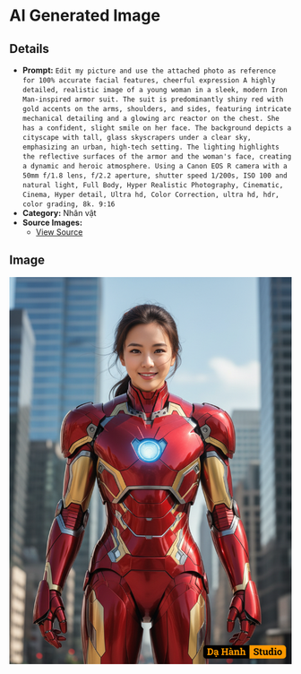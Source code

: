 # AI Generated Image

## Details
- **Prompt:** `Edit my picture and use the attached photo as reference for 100% accurate facial features, cheerful expression A highly detailed, realistic image of a young woman in a sleek, modern Iron Man-inspired armor suit. The suit is predominantly shiny red with gold accents on the arms, shoulders, and sides, featuring intricate mechanical detailing and a glowing arc reactor on the chest. She has a confident, slight smile on her face. The background depicts a cityscape with tall, glass skyscrapers under a clear sky, emphasizing an urban, high-tech setting. The lighting highlights the reflective surfaces of the armor and the woman's face, creating a dynamic and heroic atmosphere. Using a Canon EOS R camera with a 50mm f/1.8 lens, f/2.2 aperture, shutter speed 1/200s, ISO 100 and natural light, Full Body, Hyper Realistic Photography, Cinematic, Cinema, Hyper detail, Ultra hd, Color Correction, ultra hd, hdr, color grading, 8k. 9:16 `
- **Category:** Nhân vật
- **Source Images:**
  - [View Source](https://raw.githubusercontent.com/lenzcomvth/Somethings/main/Models/Female/Female3.jpg)

## Image
![AI Generated Image](./image-2025-10-16T18-55-22-070Z-n0wvv.png)